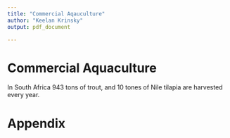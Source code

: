 ```yaml
---
title: "Commercial Aqauculture"
author: "Keelan Krinsky"
output: pdf_document

---
```


# Commercial Aquaculture
In South Africa 943 tons of trout, and 10 tones of Nile tilapia are harvested every year.



# Appendix


